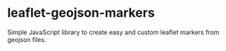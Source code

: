 # leaflet-geojson-markers
Simple JavaScript library to create easy and custom leaflet markers from geojson files.

